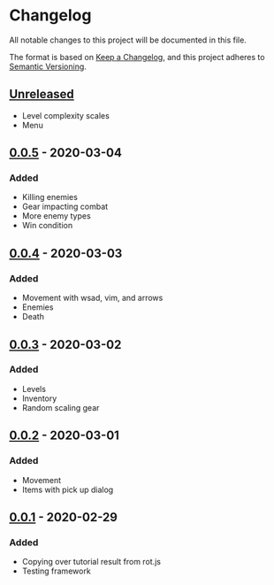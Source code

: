 # Changelog

All notable changes to this project will be documented in this file.

The format is based on [Keep a Changelog](https://keepachangelog.com/en/1.0.0/),
and this project adheres to [Semantic Versioning](https://semver.org/spec/v2.0.0.html).

## [Unreleased]

- Level complexity scales
- Menu

## [0.0.5] - 2020-03-04

### Added

- Killing enemies
- Gear impacting combat
- More enemy types
- Win condition

## [0.0.4] - 2020-03-03

### Added

- Movement with wsad, vim, and arrows
- Enemies
- Death

## [0.0.3] - 2020-03-02

### Added

- Levels
- Inventory
- Random scaling gear

## [0.0.2] - 2020-03-01

### Added

- Movement
- Items with pick up dialog

## [0.0.1] - 2020-02-29

### Added

- Copying over tutorial result from rot.js
- Testing framework

[unreleased]: https://github.com/katerberg/7drl/compare/v0.0.5...HEAD
[0.0.5]: https://github.com/katerberg/7drl/releases/tag/v0.0.5
[0.0.4]: https://github.com/katerberg/7drl/releases/tag/v0.0.4
[0.0.3]: https://github.com/katerberg/7drl/releases/tag/v0.0.3
[0.0.2]: https://github.com/katerberg/7drl/releases/tag/v0.0.2
[0.0.1]: https://github.com/katerberg/7drl/releases/tag/v0.0.1
